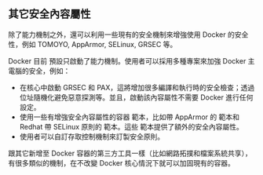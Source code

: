 ## 其它安全內容屬性
除了能力機制之外，還可以利用一些現有的安全機制來增強使用 Docker 的安全性，例如 TOMOYO, AppArmor, SELinux, GRSEC 等。

Docker 目前 預設只啟動了能力機制。使用者可以採用多種專案來加強 Docker 主電腦的安全，例如：
* 在核心中啟動 GRSEC 和 PAX，這將增加很多編譯和執行時的安全檢查；透過位址隨機化避免惡意探測等。並且，啟動該內容屬性不需要 Docker 進行任何設定。
* 使用一些有增強安全內容屬性的容器 範本，比如帶 AppArmor 的 範本和 Redhat 帶 SELinux 原則的 範本。這些 範本提供了額外的安全內容屬性。
* 使用者可以自訂存取控制機制來訂製安全原則。

跟其它新增至 Docker 容器的第三方工具一樣（比如網路拓撲和檔案系統共享），有很多類似的機制，在不改變 Docker 核心情況下就可以加固現有的容器。
